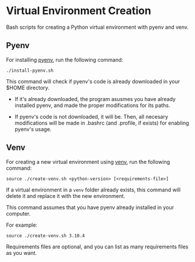 # Virtual Environment Creation

Bash scripts for creating a Python virtual environment with pyenv and venv.

## Pyenv

For installing [pyenv](https://github.com/pyenv/pyenv), run the following
command:

```{bash}
./install-pyenv.sh
```

This command will check if pyenv's code is already downloaded in your $HOME
directory.

- If it's already downloaded, the program asusmes you have already
installed pyenv, and made the proper modifications for its paths.

- If pyenv's code is not downloaded, it will be. Then, all necesary modifications
will be made in .bashrc (and .profile, if exists) for enabling pyenv's usage.

## Venv

For creating a new virtual environment using 
[venv](https://docs.python.org/es/3/library/venv.html), run the following
command:

```{bash}
source ./create-venv.sh <python-version> [<requirements-file>]
```

If a virtual environment in a `venv` folder already exists, this command
will delete it and replace it with the new environment.

This command assumes that you have pyenv already installed in your computer.

For example:

```{bash}
source ./create-venv.sh 3.10.4
```

Requirements files are optional, and you can list as many requirements files
as you want.